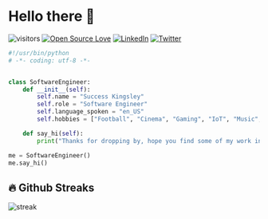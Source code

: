 # Hello there 👋

![visitors](https://visitor-badge.laobi.icu/badge?page_id=xosnrdev.xosnrdev)
[![Open Source Love](https://badges.frapsoft.com/os/v1/open-source.svg?v=102)](https://github.com/ellerbrock/open-source-badge/)
[![LinkedIn](https://img.shields.io/badge/LinkedIn-0A66C2?style=flat&logo=linkedin&logoColor=white)](https://www.linkedin.com/in/snrjsdev)
[![Twitter](https://img.shields.io/badge/Twitter-1DA1F2?style=flat&logo=X&logoColor=white)](https://twitter.com/xosnrdev)

```python
#!/usr/bin/python
# -*- coding: utf-8 -*-


class SoftwareEngineer:
    def __init__(self):
        self.name = "Success Kingsley"
        self.role = "Software Engineer"
        self.language_spoken = "en_US"
        self.hobbies = ["Football", "Cinema", "Gaming", "IoT", "Music", "Traveling"]

    def say_hi(self):
        print("Thanks for dropping by, hope you find some of my work interesting.")

me = SoftwareEngineer()
me.say_hi()
```

## 🔥 Github Streaks

![streak](https://github-readme-streak-stats.herokuapp.com/?user=xosnrdev&stroke=ffffff&background=0E1217&ring=8B959E&fire=ffffff&currStreakNum=ffffff&currStreakLabel=fff&sideNums=ffffff&sideLabels=8B959E&dates=ffffff)